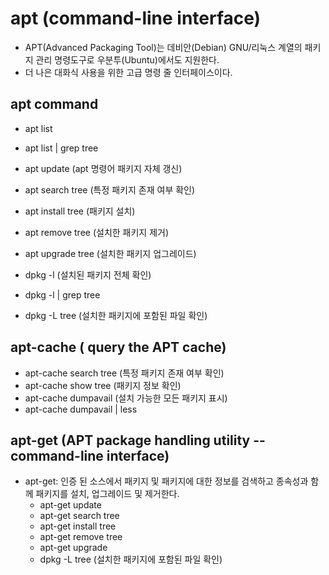 # apt (command-line interface)

- APT(Advanced Packaging Tool)는 데비안(Debian) GNU/리눅스 계열의 패키지 관리 명령도구로 우분투(Ubuntu)에서도 지원한다.
- 더 나은 대화식 사용을 위한 고급 명령 줄 인터페이스이다.

## apt command

- apt list
- apt list | grep tree
- apt update (apt 명령어 패키지 자체 갱신)
- apt search tree (특정 패키지 존재 여부 확인)
- apt install tree (패키지 설치)
- apt remove tree (설치한 패키지 제거)
- apt upgrade tree (설치한 패키지 업그레이드)

- dpkg -l (설치된 패키지 전체 확인)
- dpkg -l | grep tree
- dpkg -L tree (설치한 패키지에 포함된 파일 확인)

## apt-cache ( query the APT cache)

- apt-cache search tree (특정 패키지 존재 여부 확인)
- apt-cache show tree (패키지 정보 확인)
- apt-cache dumpavail (설치 가능한 모든 패키지 표시)
- apt-cache dumpavail | less

## apt-get (APT package handling utility -- command-line interface)

- apt-get: 인증 된 소스에서 패키지 및 패키지에 대한 정보를 검색하고 종속성과 함께 패키지를 설치, 업그레이드 및 제거한다.
  - apt-get update
  - apt-get search tree
  - apt-get install tree
  - apt-get remove tree
  - apt-get upgrade
  - dpkg -L tree (설치한 패키지에 포함된 파일 확인)
